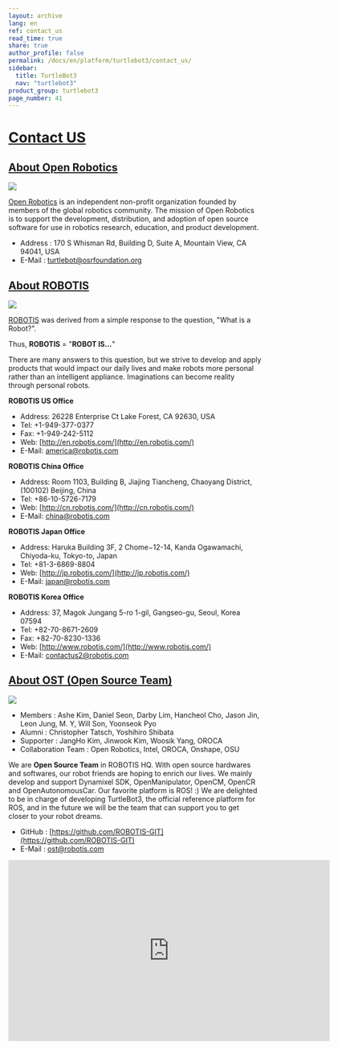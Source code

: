 ```yaml
---
layout: archive
lang: en
ref: contact_us
read_time: true
share: true
author_profile: false
permalink: /docs/en/platform/turtlebot3/contact_us/
sidebar:
  title: TurtleBot3
  nav: "turtlebot3"
product_group: turtlebot3
page_number: 41
---
```


<div style="counter-reset: h1 24"></div>

# [Contact US](#contact-us)

## [About Open Robotics](#about-open-robotics)

![](/assets/images/platform/turtlebot3/logo_openrobotics.png)


[Open Robotics](https://www.openrobotics.org/) is an independent non-profit organization founded by members of the global robotics community. The mission of Open Robotics is to support the development, distribution, and adoption of open source software for use in robotics research, education, and product development.

* Address : 170 S Whisman Rd, Building D, Suite A, Mountain View, CA 94041, USA
* E-Mail : turtlebot@osrfoundation.org

## [About ROBOTIS](#about-robotis)

![](/assets/images/platform/turtlebot3/logo_robotis.png)

[ROBOTIS](http://www.robotis.com/) was derived from a simple response to the question, "What is a Robot?".

Thus, **ROBOTIS** = "**ROBOT IS...**"

There are many answers to this question, but we strive to develop and apply products that would impact our daily lives and make robots more personal rather than an intelligent appliance. Imaginations can become reality through personal robots.

**ROBOTIS US Office**

* Address: 26228 Enterprise Ct Lake Forest, CA 92630, USA
* Tel: +1-949-377-0377
* Fax: +1-949-242-5112
* Web: [http://en.robotis.com/](http://en.robotis.com/)
* E-Mail: america@robotis.com

**ROBOTIS China Office**

* Address: Room 1103, Building B, Jiajing Tiancheng, Chaoyang District, (100102) Beijing, China
* Tel: +86-10-5726-7179
* Web: [http://cn.robotis.com/](http://cn.robotis.com/)
* E-Mail: china@robotis.com

**ROBOTIS Japan Office**

* Address: Haruka Building 3F, 2 Chome−12-14, Kanda Ogawamachi, Chiyoda-ku, Tokyo-to, Japan
* Tel: +81-3-6869-8804
* Web: [http://jp.robotis.com/](http://jp.robotis.com/)
* E-Mail: japan@robotis.com

**ROBOTIS Korea Office**

* Address: 37, Magok Jungang 5-ro 1-gil, Gangseo-gu, Seoul, Korea 07594
* Tel:	+82-70-8671-2609
* Fax:	+82-70-8230-1336
* Web: [http://www.robotis.com/](http://www.robotis.com/)
* E-Mail: contactus2@robotis.com

## [About OST (Open Source Team)](#about-ost-open-source-team)

![](/assets/images/platform/turtlebot3/contact/open_source_team.jpg)

* Members : Ashe Kim, Daniel Seon, Darby Lim, Hancheol Cho, Jason Jin, Leon Jung, M. Y, Will Son, Yoonseok Pyo
* Alumni : Christopher Tatsch, Yoshihiro Shibata
* Supporter : JangHo Kim, Jinwook Kim, Woosik Yang, OROCA
* Collaboration Team : Open Robotics, Intel, OROCA, Onshape, OSU

We are **Open Source Team** in ROBOTIS HQ. With open source hardwares and softwares, our robot friends are hoping to enrich our lives. We mainly develop and support Dynamixel SDK, OpenManipulator, OpenCM, OpenCR and OpenAutonomousCar.
Our favorite platform is ROS! :) We are delighted to be in charge of developing TurtleBot3, the official reference platform for ROS, and in the future we will be the team that can support you to get closer to your robot dreams.

* GitHub : [https://github.com/ROBOTIS-GIT](https://github.com/ROBOTIS-GIT)
* E-Mail : ost@robotis.com

<iframe width="640" height="360" src="https://www.youtube.com/embed/jFvEGKkdOqM?ecver=1" frameborder="0" allowfullscreen></iframe>
